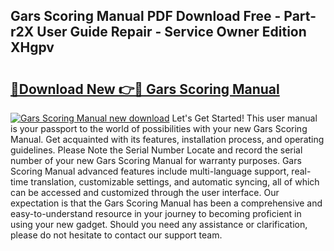 ## Gars Scoring Manual PDF Download Free - Part-r2X User Guide Repair - Service Owner Edition XHgpv

# <h2><a href="http://bc67301.oget.top/?id=Gars+Scoring+Manual">🔗Download New 👉🔴 Gars Scoring Manual</a></h2>

[![Gars Scoring Manual new download](https://i.imgur.com/5g1atiW.png)](http://bc67301.oget.top/?id=Gars+Scoring+Manual)
Let's Get Started! This user manual is your passport to the world of possibilities with your new Gars Scoring Manual. Get acquainted with its features, installation process, and operating guidelines. Please Note the Serial Number Locate and record the serial number of your new Gars Scoring Manual for warranty purposes. Gars Scoring Manual advanced features include multi-language support, real-time translation, customizable settings, and automatic syncing, all of which can be accessed and customized through the user interface. Our expectation is that the Gars Scoring Manual has been a comprehensive and easy-to-understand resource in your journey to becoming proficient in using your new gadget. Should you need any assistance or clarification, please do not hesitate to contact our support team.
